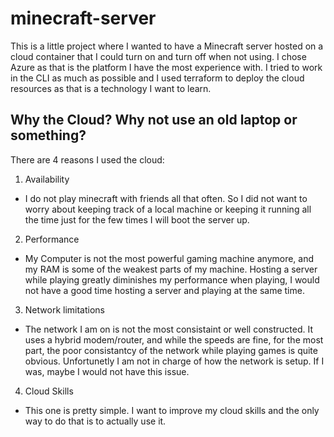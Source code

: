 # minecraft-server

This is a little project where I wanted to have a Minecraft server hosted on a cloud container that I could turn on and turn off when not using. 
I chose Azure as that is the platform I have the most experience with. I tried to work in the CLI as much as possible and I used terraform to deploy the cloud resources as that is a technology I want to learn.

## Why the Cloud? Why not use an old laptop or something?
There are 4 reasons I used the cloud:
1. Availability
- I do not play minecraft with friends all that often. So I did not want to worry about keeping track of a local machine or keeping it running all the time just for the few times I will boot the server up.
2. Performance 
- My Computer is not the most powerful gaming machine anymore, and my RAM is some of the weakest parts of my machine. Hosting a server while playing greatly diminishes my performance when playing, I would not have a good time hosting a server and playing at the same time.
3. Network limitations
- The network I am on is not the most consistaint or well constructed. It uses a hybrid modem/router, and while the speeds are fine, for the most part, the poor consistantcy of the network while playing games is quite obvious.
  Unfortunetly I am not in charge of how the network is setup. If I was, maybe I would not have this issue.
4. Cloud Skills
- This one is pretty simple. I want to improve my cloud skills and the only way to do that is to actually use it.

## 


